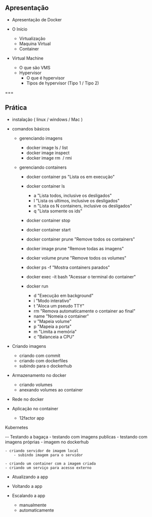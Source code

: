Apresentação
---
- Apresentação de Docker

- O Início
	- Virtualização
	- Maquina Virtual
	- Container

- Virtual Machine
	- O que são VMS
	- Hypervisor
		- O que é hypervisor
		- Tipos de hypervisor (Tipo 1 / Tipo 2)

	
===


Prática
---

- instalação ( linux / windows / Mac )
- comandos básicos
	- gerenciando imagens
		- docker image ls / list
		- docker image inspect <image>
		- docker image rm <image> / rmi <image>

	- gerenciando containers
		- docker container ps "Lista os em execução"
		- docker container ls <param>
			- a "Lista todos, inclusive os desligados"
			- l "Lista os ultimos, inclusive os desligados"
			- n "Lista os N containers, inclusive os desligados"
			- q "Lista somente os ids"
		- docker container stop <container>
		- docker container start <container>
		- docker container prune "Remove todos os containers"
		- docker image prune "Remove todas as imagens"
		- docker volume prune "Remove todos os volumes"
		- docker ps -f "Mostra containers parados"
		- docker exec -it <container> bash "Acessar o terminal do container"
		
		- docker <container> run <param> <image> <cmd> <args>
			- d "Execução em background"
			- i "Modo interativo"
			- t "Aloca um pseudo TTY"
			- rm "Remova automaticamente o container ao final"
			- name "Nomeia o container"
			- v "Mapeia volume"
			- p "Mapeia a porta"
			- m "Limita a memória"
			- c "Balanceia a CPU"


- Criando imagens
	- criando com commit
	- criando com dockerfiles
	- subindo para o dockerhub

- Armazenamento no docker
	- criando volumes
	- anexando volumes ao container

- Rede no docker
	

- Aplicação no container
	- 12factor app


Kubernetes

-- Testando a bagaça
	- testando com imagens publicas
	- testando com imagens próprias
		- imagem no dockerhub
		
	- criando servidor de imagem local
		- subindo imagem para o servidor

	- criando um container com a imagem criada
	- criando um serviço para acesso externo
	
- Atualizando a app
- Voltando a app

- Escalando a app
	- manualmente
	- automaticamente


